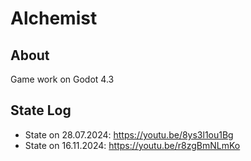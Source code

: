 # Alchemist

## About

Game work on Godot 4.3

## State Log

* State on 28.07.2024: https://youtu.be/8ys3l1ou1Bg
* State on 16.11.2024: https://youtu.be/r8zgBmNLmKo
